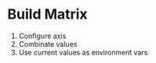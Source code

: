 <!-- .slide: data-background="#455A64" -->

# Build Matrix

1. Configure axis
2. Combinate values
3. Use current values as environment vars
